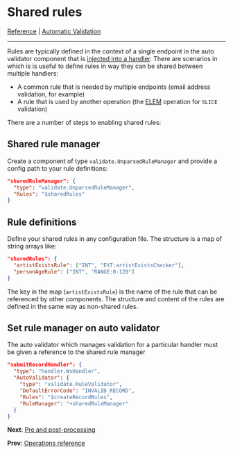 # Shared rules
[Reference](README.md) | [Automatic Validation](vld-index.md)

---

Rules are typically defined in the context of a single endpoint in the auto validator component that is 
[injected into a handler](vld-enable-rules.md). There are scenarios in which is is useful to define rules
in way they can be shared between multiple handlers:

  * A common rule that is needed by multiple endpoints (email address validation, for example)
  * A rule that is used by another operation (the [ELEM](vld-operations.md) operation for `SLICE` validation)
  
There are a number of steps to enabling shared rules:

## Shared rule manager

Create a component of type `validate.UnparsedRuleManager` and provide a config path to your rule definitions:

```json
"sharedRuleManager": {
  "type": "validate.UnparsedRuleManager",
  "Rules": "$sharedRules"
}
```

## Rule definitions

Define your shared rules in any configuration file. The structure is a map of string arrays like:

```json
"sharedRules": {
  "artistExistsRule": ["INT", "EXT:artistExistsChecker"],
  "personAgeRule": ["INT", "RANGE:0-120"]
}
```

The key in the map (`artistExistsRule`) is the name of the rule that can be referenced by other components. The structure
and content of the rules are defined in the same way as non-shared rules.


## Set rule manager on auto validator

The auto validator which manages validation for a particular handler must be given a reference to the shared rule manager

```json
"submitRecordHandler": {
  "type": "handler.WsHandler",
  "AutoValidator": {
    "type": "validate.RuleValidator",
    "DefaultErrorCode": "INVALID_RECORD",
    "Rules": "$createRecordRules",
    "RuleManager": "+sharedRuleManager"
  }
}
```

**Next**: [Pre and post-processing](vld-pre-post.md)

**Prev**: [Operations reference](vld-operations.md)
